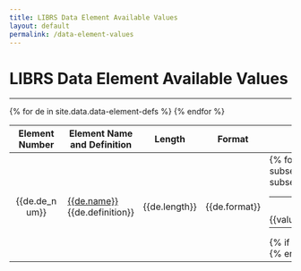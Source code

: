 ```yaml
---
title: LIBRS Data Element Available Values
layout: default
permalink: /data-element-values
---
```


# LIBRS Data Element Available Values
____

<table>
<thead>
	<tr>
		<th style="max-width:80px;text-align: center;">Element Number</th>
		<th>Element Name and Definition</th>
		<th style="text-align: center;">Length</th>
		<th style="text-align: center;">Format</th>
		<th>Values</th>
		<th>Comments</th>
	</tr>
    </thead>
    <tbody>
{% for de in site.data.data-element-defs %}
	<tr>
		<td style="max-width:80px;text-align: center;">{{de.de_num}}</td>
		<td><u>{{de.name}}</u><br>{{de.definition}}</td>
		<td style="text-align: center;">{{de.length}}</td>
		<td style="text-align: center;">{{de.format}}</td>
        <td style="min-width: 400px">
			{% for subsection in de.subsection %}
				<table class="subtable">
				{% if subsection.title != "" %}<th colspan="3">{{subsection.title}}</th> {% endif %}
					{% for values in subsection.values %}
					<tr>
            			<td style="vertical-align: top; text-align: right; padding-left:0px; padding-right:0px; white-space: nowrap; min-width: 25px">{{values.code}}</td>
						<td style="vertical-align: top; padding-left:0px; padding-right:0px;">&nbsp;-&nbsp;</td>
            		    <td style="vertical-align: top; padding-left:0px;">{{values.desc}}</td>
            		</tr>
					{% endfor %}
				</table>
			{% if forloop.last == false %}<br>{% endif %}
        	{% endfor %}
		</td>
        <td style="min-width: 300px">{{de.comment}}</td>
    </tr>
{% endfor %}
</tbody>
</table>
